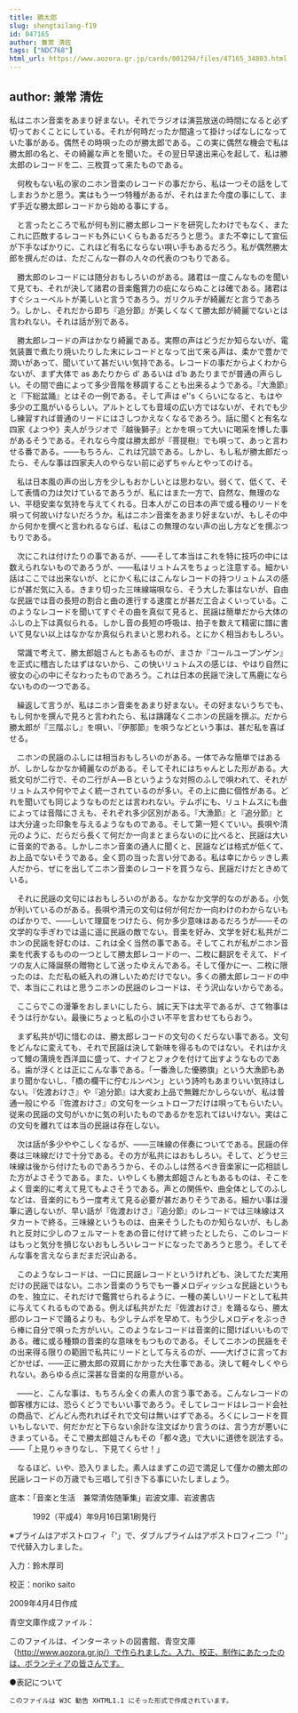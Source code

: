 ```yaml
---
title: 勝太郎
slug: shengtailang-f19
id: 047165
author: 兼常 清佐
tags: ["NDC768"]
html_url: https://www.aozora.gr.jp/cards/001294/files/47165_34803.html
---
```


## author: 兼常 清佐

私はニホン音楽をあまり好まない。それでラジオは演芸放送の時間になると必ず切っておくことにしている。それが何時だったか間違って掛けっぱなしになっていた事がある。偶然その時唄ったのが勝太郎である。この実に偶然な機会で私は勝太郎の名と、その綺麗な声とを聞いた。その翌日早速出来心を起して、私は勝太郎のレコードを二、三枚買って来たものである。

　何枚もない私の家のニホン音楽のレコードの事だから、私は一つその話をしてしまおうかと思う。実はもう一つ特種があるが、それはまた今度の事にして、まず手近な勝太郎レコードから始める事にする。

　と言ったところで私が何も別に勝太郎レコードを研究したわけでもなく、またこれに匹敵するレコードも外にいくらもあるだろうと思う。また不幸にして宣伝が下手なばかりに、これほど有名にならない唄い手もあるだろう。私が偶然勝太郎を撰んだのは、ただこんな一群の人々の代表のつもりである。

　勝太郎のレコードには随分おもしろいのがある。諸君は一度こんなものを聞いて見ても、それが決して諸君の音楽鑑賞力の疵にならぬことは確である。諸君はすぐシューベルトが美しいと言うであろう。ガリクルチが綺麗だと言うであろう。しかし、それだから即ち『追分節』が美しくなくて勝太郎が綺麗でないとは言われない。それは話が別である。

　勝太郎レコードの声はかなり綺麗である。実際の声はどうだか知らないが、電気装置で煮たり焼いたりした末にレコードとなって出て来る声は、柔かで豊かで潤いがあって、聞いていて甚だいい気持である。レコードの事だからよくわからないが、まず大体で as あたりから d' あるいは d'b あたりまでが普通の声らしい。その間で曲によって多少音階を移調することも出来るようである。『大漁節』と『下総盆踊』とはその一例である。そして声は e''s くらいになると、もはや多少の工風がいるらしい。アルトとしても音域の広い方ではないが、それでも少し練習すれば普通のリードにはさしつかえなくなるであろう。話に聞くと有名な四家《よつや》夫人がラジオで『越後獅子』とかを唄って大いに喝采を博した事があるそうである。それなら今度は勝太郎が『菩提樹』でも唄って、あっと言わせる番である。――もちろん、これは冗談である。しかし、もし私が勝太郎だったら、そんな事は四家夫人のやらない前に必ずちゃんとやってのける。

　私は日本風の声の出し方を少しもおかしいとは思わない。弱くて、低くて、そして表情の力は欠けているであろうが、私にはまた一方で、自然な、無理のない、平穏安楽な気持を与えてくれる。日本人がこの日本の声で或る種のリードを唄って何故いけないだろうか。私はニホン音楽をあまり好まないが、もしその中から何かを撰べと言われるならば、私はこの無理のない声の出し方などを撰ぶつもりである。

　次にこれは付けたりの事であるが、――そして本当はこれを特に技巧の中には数えられないものであろうが、――私はリュトムスをちょっと注意する。細かい話はここでは出来ないが、とにかく私にはこんなレコードの持つリュトムスの感じが甚だ気に入る。きまり切った三味線端唄なら、そう大した事はないが、自由な民謡では音の長短の割合と曲の進行する速度とが甚だ工合よくいっている。このようなレコードを聞いてすぐその曲を真似て見ると、民謡は簡単だから大体のふしの上下は真似られる。しかし音の長短の呼吸は、拍子を数えて精密に譜に書いて見ない以上はなかなか真似られまいと思われる。とにかく相当おもしろい。

　常識で考えて、勝太郎姐さんともあるものが、まさか『コールユーブンゲン』を正式に稽古したはずはないから、この快いリュトムスの感じは、やはり自然に彼女の心の中にそなわったものであろう。これは日本の民謡で決して馬鹿にならないものの一つである。

　繰返して言うが、私はニホン音楽をあまり好まない。その好まないうちでも、もし何かを撰んで見ろと言われたら、私は躊躇なくニホンの民謡を撰ぶ。だから勝太郎が『三階ぶし』を唄い、『伊那節』を唄うなどという事は、甚だ私を喜ばせる。

　ニホンの民謡のふしには相当おもしろいのがある。一体でみな簡単ではあるが、しかしなかなか綺麗なのがある。そしてそれにはちゃんとした形がある。大抵文句が二行で、その二行がＡ―Ｂというような対照のふしで唄われて、それがリュトムスや何やでよく統一されているのが多い。その上に曲に個性がある。どれを聞いても同じようなものだとは言われない。テムポにも、リュトムスにも曲によっては音階にさえも、それぞれ多少区別がある。『大漁節』と『追分節』とは大分違った印象を与えるようなものである。そして第一短くていい。長唄や清元のように、だらだら長くて何だか一向まとまらないのに比べると、民謡は大いに音楽的である。しかしニホン音楽の通人に聞くと、民謡などは格式が低くて、お上品でないそうである。全く罰の当った言い分である。私は幸にからッきし素人だから、ぜにを出してニホン音楽のレコードを買うなら、民謡だけだときめている。

　それに民謡の文句にはおもしろいのがある。なかなか文学的なのがある。小気が利いているのがある。長唄や清元の文句は何が何だか一向わけのわからないものばかりで、――しいて理窟をつけたら、何か多少意味はあるだろうが――その文学的な手ぎわでは遥に遥に民謡の敵でない。音楽を好み、文学を好む私共がニホンの民謡を好むのは、これは全く当然の事である。そしてこれが私がニホン音楽を代表するものの一つとして勝太郎レコードの一、二枚に翻訳をそえて、ドイツの友人に降誕祭の贈物として送ったゆえんである。そして僅かに一、二枚に限ったのは、ただ私の紙入れの淋しいためだけでない。多くの勝太郎レコードの中で、本当にこれはと思うニホンの民謡のレコードは、そう沢山ないからである。



　ここらでこの漫筆をおしまいにしたら、誠に天下は太平であるが、さて物事はそうは行かない。最後にちょっと私の小さい不平を言わせてもらおう。

　まず私共が切に惜むのは、勝太郎レコードの文句のくだらない事である。文句をどんなに変えても、それで民謡は決して新味を得るものではない。それはかえって鰻の蒲焼を西洋皿に盛って、ナイフとフォクを付けて出すようなものである。歯が浮くとは正にこんな事である。「一番漁した優勝旗」という大漁節もあまり聞かないし、「橋の欄干に佇むルンペン」という詩吟もあまりいい気持はしない。『佐渡おけさ』や『追分節』は大変お上品で無難だかしらないが、私は普通一般にやる『佐渡おけさ』の文句を一シュトローフだけは唄ってもらいたい。従来の民謡の文句がいかに気の利いたものであるかを忘れてはいけない。実はこの文句を離れては本当の民謡は存在しない。

　次は話が多少ややこしくなるが、――三味線の伴奏についてである。民謡の伴奏は三味線だけで十分である。その方が私共にはおもしろい。そして、どうせ三味線は後から付けたものであろうから、そのふしは然るべき音楽家に一応相談した方がよさそうである。また、いやしくも勝太郎姐さんともあるものは、そこをよく音楽的に考えて見てもよさそうである。声との関係や、曲全体としてのふしなどは、音楽的にもう一度考えて見る必要が甚だありそうである。細かい事は漫筆に適しないが、早い話が『佐渡おけさ』『追分節』のレコードでは三味線はスタカートで終る。三味線というものは、由来そうしたものか知らないが、もしあれと反対に少しのフェルマートをあの音に付けて終ったとしたら、このレコードはもっと気分を損じないおもしろいレコードになったであろうと思う。そしてそんな事を言えならまだまだ沢山ある。

　このようなレコードは、一口に民謡レコードというけれども、決してただ実用だけの民謡ではない。ニホン音楽のうちでも一番メロディッシュな民謡というものを、独立に、それだけで鑑賞せられるように、一種の美しいリードとして私共に与えてくれるものである。例えば私共がただ『佐渡おけさ』を踊るなら、勝太郎のレコードで踊るよりも、も少しテムポを早めて、もう少しメロディをぶっきら棒に自分で唄った方がいい。このようなレコードは音楽的に聞けばいいものである。確に或る種類の音楽的な意味をもつものである。そしてニホンの民謡をその出来得る限りの範囲で私共にリードとして与えるのが、――大げさに言っておどかせば、――正に勝太郎の双肩にかかった大仕事である。決して軽々しくやられない。あらゆる点に深甚な音楽的な用意がいる。

　――と、こんな事は、もちろん全くの素人の言う事である。こんなレコードの御客様方には、恐らくどうでもいい事であろう。そしてレコードはレコード会社の商品で、どんどん売れればそれで文句は無いはずである。ろくにレコードを買いもしないで、何だかだと下らない余計な注文ばかり言うのは、言う方が悪いにきまっている。そこで勝太郎姐さんもその「都々逸」で大いに道徳を説法する。――「上見りゃきりなし、下見てくらせ！」

　なるほど、いや、恐入りました。素人はまずこの辺で満足して僅かの勝太郎の民謡レコードの万歳でも三唱して引き下る事にいたしましょう。













底本：「音楽と生活　兼常清佐随筆集」岩波文庫、岩波書店


　　　1992（平成4）年9月16日第1刷発行

※プライムはアポストロフィ「'」で、ダブルプライムはアポストロフィ二つ「''」で代替入力しました。

入力：鈴木厚司

校正：noriko saito

2009年4月4日作成

青空文庫作成ファイル：

このファイルは、インターネットの図書館、青空文庫（http://www.aozora.gr.jp/）で作られました。入力、校正、制作にあたったのは、ボランティアの皆さんです。











●表記について


	このファイルは W3C 勧告 XHTML1.1 にそった形式で作成されています。
